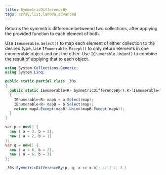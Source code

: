 ```yaml
---
title: SymmetricDifferenceBy
tags: array,list,lambda,advanced
---
```


Returns the symmetric difference betweend two collections, after applying the provided function to each element of both.

Use `IEnumerable.Select()` to map each element of either collection to the desired type.
Use `IEnumerable.Except()` to only return elements in one enumerable object and not the other.
Use `IEnumerable.Union()` to combine the result of applying that to each object.

```csharp
using System.Collections.Generic;
using System.Linq;

public static partial class _30s 
{
  public static IEnumerable<R> SymmetricDifferenceBy<T,R>(IEnumerable<T> a, IEnumerable<T> b, Func<T,R> map) 
  {
    IEnumerable<R> mapA = a.Select(map);
    IEnumerable<R> mapB = b.Select(map);
    return mapA.Except(mapB).Union(mapB.Except(mapA));
  }
}
```

```csharp
var p = new[] {
  new { a = 3, b = 2},
  new { a = 2, b = 1}
};
var q = new[] {
  new { a = 6, b = 2},
  new { a = 6, b = 3}
};

_30s.SymmetricDifferenceBy(p, q, x => x.b); // { 1, 3 }
```
